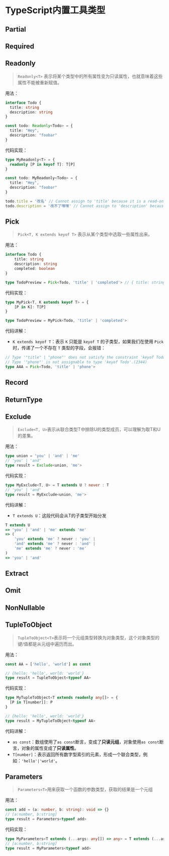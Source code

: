# TypeScript内置工具类型

## Partial

## Required

## Readonly
> `Readonly<T>` 表示将某个类型中的所有属性变为只读属性，也就意味着这些属性不能被重新赋值。

用法：
```ts
interface Todo {
  title: string
  description: string
}

const todo: Readonly<Todo> = {
  title: "Hey",
  description: "foobar"
}
```

代码实现：
```ts
type MyReadonly<T> = {
  readonly [P in keyof T]: T[P]
}

const todo: MyReadonly<Todo> = {
  title: "Hey",
  description: "foobar"
}

todo.title = '改名' // Cannot assign to 'title' because it is a read-only property.(2540)
todo.description = '改不了嘿嘿' // Cannot assign to 'description' because it is a read-only property.(2540)
```

## Pick
> `Pick<T, K extends keyof T>` 表示从某个类型中选取一些属性出来。

用法：
```ts
interface Todo {
    title: string
    description: string
    completed: boolean
}

type TodoPreview = Pick<Todo, 'title' | 'completed'> // { title: string, completed: boolean }
```
代码实现：
```ts
type MyPick<T, K extends keyof T> = {
    [P in K]: T[P]
}

type TodoPreview = MyPick<Todo, 'title' | 'completed'>
```

代码详解：
* `K extends keyof T`：表示 `K` 只能是 `keyof T` 的子类型，如果我们在使用 `Pick` 时，传递了一个不存在 `T` 类型的字段，会报错：
```ts
// Type '"title" | "phone"' does not satisfy the constraint 'keyof Todo'.
// Type '"phone"' is not assignable to type 'keyof Todo'.(2344)
type AAA = Pick<Todo, 'title' | 'phone'>
```
## Record

## ReturnType

## Exclude
> `Exclude<T, U>`表示从联合类型T中排除U的类型成员，可以理解为取T和U的差集。

用法：
```ts
type union = 'you' | 'and' | 'me'
// 'you' | 'and'
type result = Exclude<union, 'me'>
```

代码实现：
```ts
type MyExclude<T, U> = T extends U ? never : T
// 'you' | 'and'
type result = MyExclude<union, 'me'>
```

代码详解：
* `T extends U`：这段代码会从T的子类型开始分发
```ts
T extends U
=> 'you' | 'and' | 'me' extends 'me'
=> (
	'you' extends 'me' ? never : 'you' | 
	'and' extends 'me' ? never : 'and' | 
	'me' extends 'me' ? never : 'me'
)
=> 'you' | 'and'
```
## Extract

## Omit

## NonNullable

## TupleToObject
> `TupleToObject<T>`表示将一个元组类型转换为对象类型，这个对象类型的键/值都是从元组中遍历而出。

用法：
```ts
const AA = ['hello', 'world'] as const

// {hello: 'hello', world: 'world'}
type result = TupleToObject<typeof AA> 
```

代码实现：
```ts
type MyTupleToObject<T extends readonly any[]> = {
  [P in T[number]]: P
}

// {hello: 'hello', world: 'world'}
type result = MyTupleToObject<typeof AA> 
```

代码详解：
* `as const`：数组使用了`as const`断言，变成了**只读元组**，对象使用`as const`断言，对象的属性变成了**只读属性**。
* `T[number]`：表示返回所有数字型索引的元素，形成一个联合类型，例如：`'hello'|'world'`。

## Parameters
> `Parameters<T>`用来获取一个函数的参数类型，获取的结果是一个元组

用法：
```ts
const add = (a: number, b: string): void => {}
// [a:number, b:string]
type result = Parameters<typeof add>
```

代码实现：
```ts
type MyParameters<T extends (...args: any[]) => any> = T extends (...args: infer R) => any ? R : never
// [a:number, b:string]
type result = MyParameters<typeof add>
```